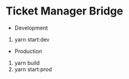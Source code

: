 # Ticket Manager Bridge

- Development

1. yarn start:dev

- Production

1. yarn build
2. yarn start:prod
